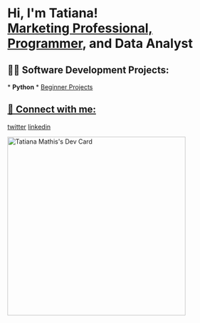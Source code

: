 <h1>Hi, I'm Tatiana! <br/><a href="https://www.linkedin.com/in/tatianamathis/">Marketing Professional, </a><a href="https://github.com/mindfultatiana/">Programmer</a>, and Data Analyst</h1>

<h2>👨‍💻 Software Development Projects:</h2>
* <b>Python</b>
  * <a href="https://github.com/mindfultatiana/beginnerPython/"> Beginner Projects

<h2> 🤳 Connect with me:</h2>

[twitter](https://twitter.com/MindfulTatiana)
[linkedin](https://www.linkedin.com/in/tatianamathis)

<a href="https://app.daily.dev/mindfultatiana"><img src="https://api.daily.dev/devcards/d7894a6e1263433db93a4d03fe28f5a4.png?r=exb" width="400" alt="Tatiana Mathis's Dev Card"/></a>

